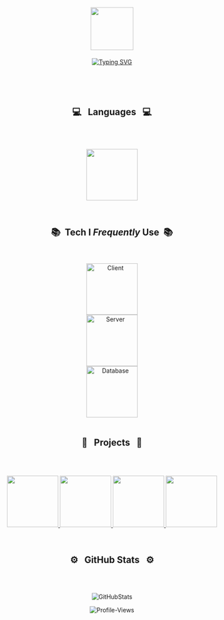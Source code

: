<h1 align="center"><img src="https://media0.giphy.com/media/oOylMv2oLDxcxGzYn6/giphy.gif?cid=ecf05e47jr0t139gir82nfp1t0ltwsommy856zk3343e4f9k&ep=v1_stickers_search&rid=giphy.gif&ct=s" width="100"></h1>
<p align="center">
<a href="https://git.io/typing-svg"><img src="https://readme-typing-svg.herokuapp.com?font=Segoe+UI&weight=200&duration=2500&pause=0&background=FFFFFF00&center=true&vCenter=true&multiline=true&repeat=true&width=973&height=183&lines=Hi+there!+Welcome+to+my+GitHub!;+I'm+Bisrat%2C+and+I'm+a+Computer+Science+Major+at+Brandeis+University;+I'm+highly+driven+by+the+prospect+of+working+in+a+team;+to+develop+software+with+real-world+applications.;+I+believe+that+the+best+solutions+come+from+collaboration;+and+the+exchange+of+diverse+perspectives+can+lead+to+truly+innovative+results." alt="Typing SVG" /></a>
</p>
</p>
</p>
<br>
<br>
<br>
<h2 align="center">💻 &nbsp; Languages &nbsp; 💻</h2>
<br>
<br>

<p align="center">
  <img height="120em" src="https://github-readme-stats-git-masterrstaa-rickstaa.vercel.app/api/top-langs/?username=bisrat415&layout=compact&hide_border=false&langs_count=4&bg_color=0E1117&theme=github_dark&custom_title=Languages"/>
</p>


<br>
<h2 align="center">📚 &nbsp;Tech I <i>Frequently</i> Use</i> &nbsp;📚 </h2>
<br>
<br>

<div align="center">
  <img alt="Client" height="120em" src="https://github-readme-tech-stack.vercel.app/api/cards?title=Client&align=center&borderRadius=5.5&fontSize=22&lineHeight=10&lineCount=2&theme=github_dark&gap=11&line1=react,react,61DAFB;&line2=css3,css,1572B6;svelte,svelte,ff3400;figma,figma,3A76F0;"/>
  <br>
  <img height="120em" alt="Server" src="https://github-readme-tech-stack.vercel.app/api/cards?title=Server&align=center&borderRadius=5.5&fontSize=22&lineHeight=10&lineCount=2&theme=github_dark&gap=9&line1=express,express,ffffff;flask,flask,ffffff;Firebase,Firebase,FFCA28;postman,postman,FF6C37;"/>
  <br>
  <img alt="Database" height="120em" src="https://github-readme-tech-stack.vercel.app/api/cards?title=Storage&align=center&borderRadius=5.5&fontSize=22&lineHeight=10&lineCount=2&theme=github_dark&gap=9&line1=PostgreSQL,PostgreSQL,4169E1;SQLite,SQLite,ffffff;&line2=mongodb,MongoDB,47A248;"/>
</div>

<br>
<h2 align="center">💫 &nbsp; Projects &nbsp; 💫 </h2>
<br>
<br>

<p align="center">
  <a href="https://github.com/bisrat415/Chore-Door">
      <img height="120em" src="https://github-readme-stats-git-masterrstaa-rickstaa.vercel.app/api/pin/?username=bisrat415&repo=Chore-Door&show_owner=true&theme=github_dark"/>
  </a>
  <a href="https://github.com/bisrat415/MusicBliss-Store">
    <img height="120em" src="https://github-readme-stats-git-masterrstaa-rickstaa.vercel.app/api/pin/?username=bisrat415&repo=MusicBliss-Store&show_owner=true&theme=github_dark"/>
  </a>
  <a href="https://github.com/ClipperShipDataAnalysis/clipper-ship-data-analysis">
    <img height="120em" src="https://github-readme-stats-git-masterrstaa-rickstaa.vercel.app/api/pin/?username=bisrat415&repo=clipper-ship-data-analysis&show_owner=true&theme=github_dark"/>
  </a>
  <a href="https://github.com/bisrat415/QuantClubProject">
      <img height="120em" src="https://github-readme-stats-git-masterrstaa-rickstaa.vercel.app/api/pin/?username=bisrat415&repo=QuantClubProject&show_owner=true&theme=github_dark"/>
  </a>
  </p>

<br>
<h2 align="center">⚙️ &nbsp; GitHub Stats &nbsp; ⚙️</h2>
<br>
<br>

<p align="center">
    <img alt="GitHubStats" src="https://github-readme-stats-git-masterrstaa-rickstaa.vercel.app/api?username=bisrat415&count_private=true&theme=github_dark&hide_title=true&hide_rank=true&show_icons=true&card_width=290&include_all_commits=false&hide=contribs" />
</p>

<div align="center">
<img src="https://komarev.com/ghpvc/?username=bisrat415&label=Peeks&color=000000&style=for-the-badge" alt="Profile-Views">
</div>
